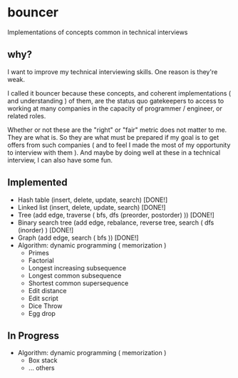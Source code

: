 # bouncer

Implementations of concepts common in technical interviews

## why?

I want to improve my technical interviewing skills. One reason is they're weak.

I called it bouncer because these concepts, and coherent implementations ( and understanding ) of them, are the status quo gatekeepers to access to working at many companies in the capacity of programmer / engineer, or related roles.

Whether or not these are the "right" or "fair" metric does not matter to me. They are what is. So they are what must be prepared if my goal is to get offers from such companies ( and to feel I made the most of my opportunity to interview with them ). And maybe by doing well at these in a technical interview, I can also have some fun.

## Implemented

- Hash table (insert, delete, update, search) [DONE!]
- Linked list (insert, delete, update, search) [DONE!]
- Tree (add edge, traverse ( bfs, dfs (preorder, postorder) )) [DONE!]
- Binary search tree (add edge, rebalance, reverse tree, search ( dfs (inorder) ) [DONE!]
- Graph (add edge, search ( bfs )) [DONE!]
- Algorithm: dynamic programming ( memorization )
  - Primes
  - Factorial
  - Longest increasing subsequence
  - Longest common subsequence
  - Shortest common supersequence
  - Edit distance
  - Edit script
  - Dice Throw
  - Egg drop

## In Progress

- Algorithm: dynamic programming ( memorization )
  - Box stack
  - ... others



